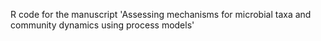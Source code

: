 R code for the manuscript 'Assessing mechanisms for microbial taxa and community dynamics using process models'
